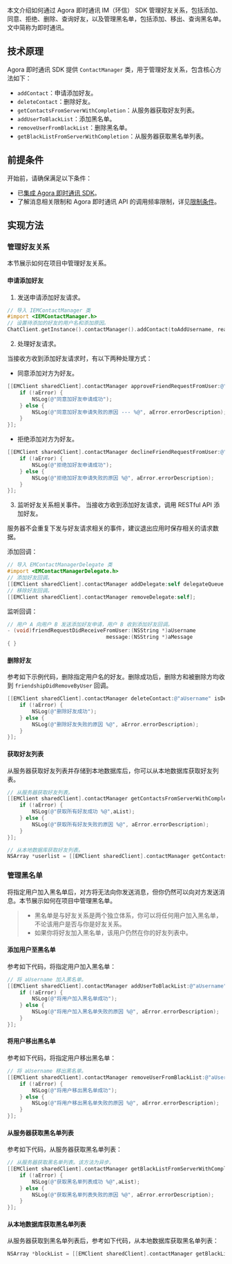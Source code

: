 本文介绍如何通过 Agora 即时通讯 IM（环信） SDK 管理好友关系，包括添加、同意、拒绝、删除、查询好友，以及管理黑名单，包括添加、移出、查询黑名单。文中简称为即时通讯。

## 技术原理

Agora 即时通讯 SDK 提供 `ContactManager` 类，用于管理好友关系，包含核心方法如下：

- `addContact`：申请添加好友。
- `deleteContact`：删除好友。
- `getContactsFromServerWithCompletion`：从服务器获取好友列表。
- `addUserToBlackList`：添加黑名单。
- `removeUserFromBlackList`：删除黑名单。
- `getBlackListFromServerWithCompletion`：从服务器获取黑名单列表。

## 前提条件

开始前，请确保满足以下条件：

- 已[集成 Agora 即时通讯 SDK](./agora_chat_get_started_ios?platform=iOS)。
- 了解消息相关限制和 Agora 即时通讯 API 的调用频率限制，详见[限制条件](./agora_chat_limitation_ios?platform=iOS)。

## 实现方法

### 管理好友关系

本节展示如何在项目中管理好友关系。

#### 申请添加好友

1. 发送申请添加好友请求。

```objective-c
// 导入 IEMContactManager 类
#import <IEMContactManager.h>
// 设置待添加的好友的用户名和添加原因。
ChatClient.getInstance().contactManager().addContact(toAddUsername, reason);
```

2. 处理好友请求。

当接收方收到添加好友请求时，有以下两种处理方式：
- 同意添加对方为好友。
```objective-c
[[EMClient sharedClient].contactManager approveFriendRequestFromUser:@"aUsername" completion:^(NSString *aUsername, EMError *aError) {
    if (!aError) {
        NSLog(@"同意加好友申请成功");
    } else {
        NSLog(@"同意加好友申请失败的原因 --- %@", aError.errorDescription);
    }
}];
```
- 拒绝添加对方为好友。
```objective-c
[[EMClient sharedClient].contactManager declineFriendRequestFromUser:@"aUsername" completion:^(NSString *aUsername, EMError *aError) {
    if (!aError) {
        NSLog(@"拒绝加好友申请成功");
    } else {
        NSLog(@"拒绝加好友申请失败的原因 %@", aError.errorDescription);
    }
}];
```

3. 监听好友关系相关事件。
当接收方收到添加好友请求，调用 RESTful API 添加好友。
<div class="alert note"> 服务器不会重复下发与好友请求相关的事件，建议退出应用时保存相关的请求数据。</div>

添加回调：
```objective-c
// 导入 EMContactManagerDelegate 类
#import <EMContactManagerDelegate.h>
// 添加好友回调。
[[EMClient sharedClient].contactManager addDelegate:self delegateQueue:nil];
// 移除好友回调。
[[EMClient sharedClient].contactManager removeDelegate:self];
```

监听回调：

```objective-c
// 用户 A 向用户 B 发送添加好友申请，用户 B 收到添加好友回调。
- (void)friendRequestDidReceiveFromUser:(NSString *)aUsername
                                message:(NSString *)aMessage
{ }
```

#### 删除好友

参考如下示例代码，删除指定用户名的好友。删除成功后，删除方和被删除方均收到 `friendshipDidRemoveByUser` 回调。

```objective-c
[[EMClient sharedClient].contactManager deleteContact:@"aUsername" isDeleteConversation:aIsDeleteConversation completion:^(NSString *aUsername, EMError *aError) {
    if (!aError) {
        NSLog(@"删除好友成功");
    } else {
        NSLog(@"删除好友失败的原因 %@", aError.errorDescription);
    }
}];
```

#### 获取好友列表

从服务器获取好友列表并存储到本地数据库后，你可以从本地数据库获取好友列表。

```objective-c
// 从服务器获取好友列表。
[[EMClient sharedClient].contactManager getContactsFromServerWithCompletion:^(NSArray *aList, EMError *aError) {
    if (!aError) {
        NSLog(@"获取所有好友成功 %@",aList);
    } else {
        NSLog(@"获取所有好友失败的原因 %@", aError.errorDescription);
    }
}];

// 从本地数据库获取好友列表。
NSArray *userlist = [[EMClient sharedClient].contactManager getContacts];
```

### 管理黑名单

将指定用户加入黑名单后，对方将无法向你发送消息，但你仍然可以向对方发送消息。本节展示如何在项目中管理黑名单。

> - 黑名单是与好友关系是两个独立体系，你可以将任何用户加入黑名单，不论该用户是否与你是好友关系。
> - 如果你将好友加入黑名单，该用户仍然在你的好友列表中。

#### 添加用户至黑名单

参考如下代码，将指定用户加入黑名单：

```objective-c
// 将 aUsername 加入黑名单。
[[EMClient sharedClient].contactManager addUserToBlackList:@"aUsername" completion:^(NSString *aUsername, EMError *aError) {
    if (!aError) {
        NSLog(@"将用户加入黑名单成功");
    } else {
        NSLog(@"将用户加入黑名单失败的原因 %@", aError.errorDescription);
    }
}];
```

#### 将用户移出黑名单

参考如下代码，将指定用户移出黑名单：

```objective-c
// 将 aUsername 移出黑名单。
[[EMClient sharedClient].contactManager removeUserFromBlackList:@"aUsername" completion:^(NSString *aUsername, EMError *aError) {
    if (!aError) {
        NSLog(@"将用户移出黑名单成功");
    } else {
        NSLog(@"将用户移出黑名单失败的原因 %@", aError.errorDescription);
    }
}]; 
```

#### 从服务器获取黑名单列表

参考如下代码，从服务器获取黑名单列表：

```objective-c
// 从服务器获取黑名单列表。该方法为异步。
[[EMClient sharedClient].contactManager getBlackListFromServerWithCompletion:^(NSArray *aList, EMError *aError) {
    if (!aError) {
        NSLog(@"获取黑名单列表成功 %@",aList);
    } else {
        NSLog(@"获取黑名单列表失败的原因 %@", aError.errorDescription);
    }
}];
```

#### 从本地数据库获取黑名单列表

从服务器获取到黑名单列表后，参考如下代码，从本地数据库获取黑名单列表：

```objective-c
NSArray *blockList = [[EMClient sharedClient].contactManager getBlackList];
```